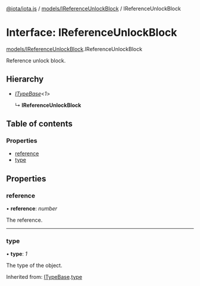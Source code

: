 [@iota/iota.js](../../README.md) / [models/IReferenceUnlockBlock](../../modules/models_ireferenceunlockblock.md) / IReferenceUnlockBlock

# Interface: IReferenceUnlockBlock

[models/IReferenceUnlockBlock](../../modules/models_ireferenceunlockblock.md).IReferenceUnlockBlock

Reference unlock block.

## Hierarchy

* [*ITypeBase*](itypebase.itypebase.md)<*1*\>

  ↳ **IReferenceUnlockBlock**

## Table of contents

### Properties

- [reference](ireferenceunlockblock.ireferenceunlockblock.md#reference)
- [type](ireferenceunlockblock.ireferenceunlockblock.md#type)

## Properties

### reference

• **reference**: *number*

The reference.

___

### type

• **type**: *1*

The type of the object.

Inherited from: [ITypeBase](itypebase.itypebase.md).[type](itypebase.itypebase.md#type)

